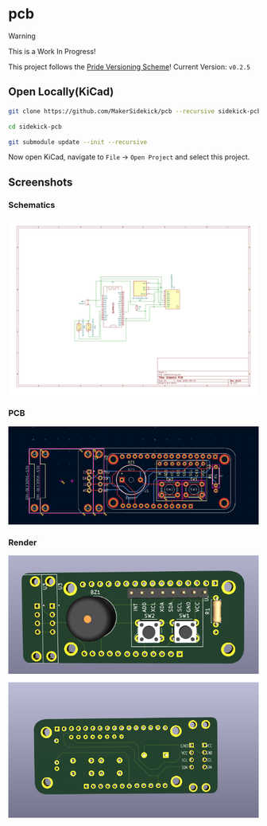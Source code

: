 # pcb

> [!WARNING]
> This is a Work In Progress!

This project follows the [Pride Versioning Scheme](https://pridever.org)! Current Version: `v0.2.5`

## Open Locally(KiCad)

```bash
git clone https://github.com/MakerSidekick/pcb --recursive sidekick-pcb
```

```bash
cd sidekick-pcb
```

```bash
git submodule update --init --recursive
```

Now open KiCad, navigate to `File` -> `Open Project` and select this project. 

## Screenshots

### Schematics
![A screenshot of a sidekick board, schematics](assets/sch.jpg)

### PCB
![A screenshot of a sidekick board, schematics](assets/pcb.png)

### Render
![A screenshot of a sidekick board, rendered, front side](assets/render-front.png)

![A screenshot of a sidekick board, rendered, back side](assets/render-back.png)

